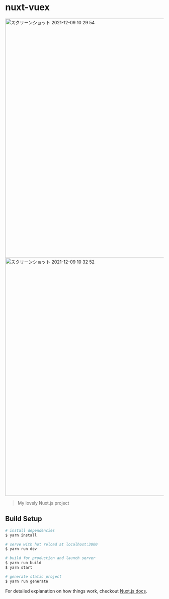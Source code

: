 # nuxt-vuex
<img width="758" alt="スクリーンショット 2021-12-09 10 29 54" src="https://user-images.githubusercontent.com/3797539/145319451-4236ba8e-445b-4fd6-812b-e780fac998e7.png">
<img width="754" alt="スクリーンショット 2021-12-09 10 32 52" src="https://user-images.githubusercontent.com/3797539/145319456-071a5615-d30f-4f8a-8f25-87b5f1367b13.png">


> My lovely Nuxt.js project

## Build Setup

``` bash
# install dependencies
$ yarn install

# serve with hot reload at localhost:3000
$ yarn run dev

# build for production and launch server
$ yarn run build
$ yarn start

# generate static project
$ yarn run generate
```

For detailed explanation on how things work, checkout [Nuxt.js docs](https://nuxtjs.org).
